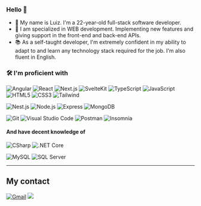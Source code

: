 ### Hello 👋

- 🔭 My name is Luiz. I'm a 22-year-old full-stack software developer.
- 🌱 I am specialized in WEB development. Implementing new features and giving support in the front-end and back-end APIs.
- 📚 As a self-taught developer, I'm extremely confident in my ability to adapt to and learn any technology stack required for the job. I'm also fluent in English.


### 🛠 I'm proficient with

![Angular](https://img.shields.io/badge/-Angular-05122A?&logo=angular&logoColor=dd0031)
![React](https://img.shields.io/badge/-React-05122A?&logo=react)
![Next.js](https://img.shields.io/badge/-Next-05122A?&logo=nextdotjs)
![SvelteKit](https://img.shields.io/badge/-SvelteKit-05122A?&logo=svelte&logoColor=ff4700)
![TypeScript](https://img.shields.io/badge/-TypeScript-05122A?&logo=TypeScript)
![JavaScript](https://img.shields.io/badge/-JavaScript-05122A?&logo=JavaScript)
![HTML5](https://img.shields.io/badge/-HTML5-05122A?&logo=html5)
![CSS3](https://img.shields.io/badge/-CSS3-05122A?&logo=css3)
![Tailwind](https://img.shields.io/badge/-TailwindCSS-05122A?&logo=tailwindcss)

![Nest.js](https://img.shields.io/badge/-Nest.js-05122A?&logo=nestjs&logoColor=d9224c)
![Node.js](https://img.shields.io/badge/-Node.js-05122A?&logo=node.js)
![Express](https://img.shields.io/badge/-Express-05122A?&logo=Express)
![MongoDB](https://img.shields.io/badge/-MongoDB-05122A?style=flat&logo=MongoDB)

![Git](https://img.shields.io/badge/-Git-05122A?style=flat&logo=git)
![Visual Studio Code](https://img.shields.io/badge/-VS%20Code-05122A?style=flat&logo=visual-studio-code&logoColor=007ACC)
![Postman](https://img.shields.io/badge/-Postman-05122A?style=flat&logo=postman&logoColor=e95723)
![Insomnia](https://img.shields.io/badge/-Insomnia-05122A?&logo=insomnia&logoColor=7800ff)

#### And have decent knowledge of

![CSharp](https://img.shields.io/badge/-CSharp-05122A?&logo=CSharp&logoColor=8d0579)
![.NET Core](https://img.shields.io/badge/-.NET%20Core/MVC-05122A?&logo=dotnet)
<!-- ![Nest.js](https://img.shields.io/badge/-Nest.js-05122A?&logo=nestjs&logoColor=d9224c) -->

![MySQL](https://img.shields.io/badge/-MySQL-05122A?style=flat&logo=MySQL)
![SQL Server](https://img.shields.io/badge/-SQL%20Server-05122A?style=flat&logo=microsoftsqlserver)
<!-- ![SQL](https://img.shields.io/badge/-SQL-05122A?&logo=MySQL) -->


---

## My contact

<p id="socialIcons" align="left">
    <a href="mailto:luizcomparin18@gmail.com">
        <img alt="Gmail" src="https://img.shields.io/badge/luizcomparin18-D14836?style=flat&logo=gmail&logoColor=white" /></a>
    <a href="http://www.linkedin.com/in/luiz-carlos-comparin/" alt="LinkedIn">
        <img src="https://img.shields.io/badge/-LuizComparin-blue?style=flat-square&logo=linkedin" /></a>
</p>
